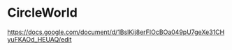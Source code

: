 # CircleWorld

https://docs.google.com/document/d/1BsIKij8erFIOcBOa049pU7geXe31CHyuFKAOd_HEUAQ/edit
